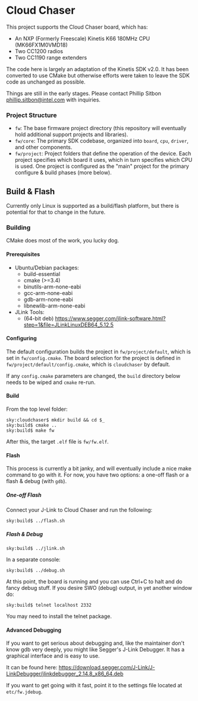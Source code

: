 # Cloud Chaser

This project supports the Cloud Chaser board, which has:

- An NXP (Formerly Freescale) Kinetis K66 180MHz CPU (MK66FX1M0VMD18)
- Two CC1200 radios
- Two CC1190 range extenders

The code here is largely an adaptation of the Kinetis SDK v2.0.
It has been converted to use CMake but otherwise efforts were
 taken to leave the SDK code as unchanged as possible.

Things are still in the early stages. Please contact
Phillip Sitbon <phillip.sitbon@intel.com> with inquiries.

### Project Structure

 - `fw`: The base firmware project directory
 (this repository will eventually hold additional support projects
 and libraries).
 - `fw/core`: The primary SDK codebase, organized into `board`,
 `cpu`, `driver`, and other components.
 - `fw/project`: Project folders that define the operation of the
 device. Each project specifies which board it uses, which in turn
 specifies which CPU is used. One project is configured as the "main"
 project for the primary configure & build phases (more below).

## Build & Flash

Currently only Linux is supported as a build/flash platform, but there
is potential for that to change in the future.

### Building

CMake does most of the work, you lucky dog.

#### Prerequisites

- Ubuntu/Debian packages:
  - build-essential
  - cmake (>=3.4)
  - binutils-arm-none-eabi
  - gcc-arm-none-eabi
  - gdb-arm-none-eabi
  - libnewlib-arm-none-eabi
- JLink Tools:
  - (64-bit deb) https://www.segger.com/jlink-software.html?step=1&file=JLinkLinuxDEB64_5.12.5

#### Configuring

The default configuration builds the project in `fw/project/default`, which is
set in `fw/config.cmake`. The board selection for the project is defined
in `fw/project/default/config.cmake`, which is `cloudchaser` by default.

If any `config.cmake` parameters are changed, the `build` directory
below needs to be wiped and `cmake` re-run.

#### Build

From the top level folder:

    sky:cloudchaser$ mkdir build && cd $_
    sky:build$ cmake ..
    sky:build$ make fw

After this, the target `.elf` file is `fw/fw.elf`.

#### Flash

This process is currently a bit janky, and will eventually include a nice
make command to go with it. For now, you have two options: a one-off
flash or a flash & debug (with `gdb`).

##### One-off Flash

Connect your J-Link to Cloud Chaser and run the following:

    sky:build$ ../flash.sh

##### Flash & Debug

    sky:build$ ../jlink.sh

In a separate console:

    sky:build$ ../debug.sh

At this point, the board is running and you can use Ctrl+C to halt
and do fancy debug stuff.
If you desire SWO (debug) output, in yet another window do:

    sky:build$ telnet localhost 2332

You may need to install the telnet package.

#### Advanced Debugging

If you want to get serious about debugging and, like the maintainer
don't know gdb very deeply, you might like Segger's J-Link Debugger.
It has a graphical interface and is easy to use.

It can be found here: https://download.segger.com/J-Link/J-LinkDebugger/jlinkdebugger_2.14.8_x86_64.deb

If you want to get going with it fast, point it to the settings file
located at `etc/fw.jdebug`.
